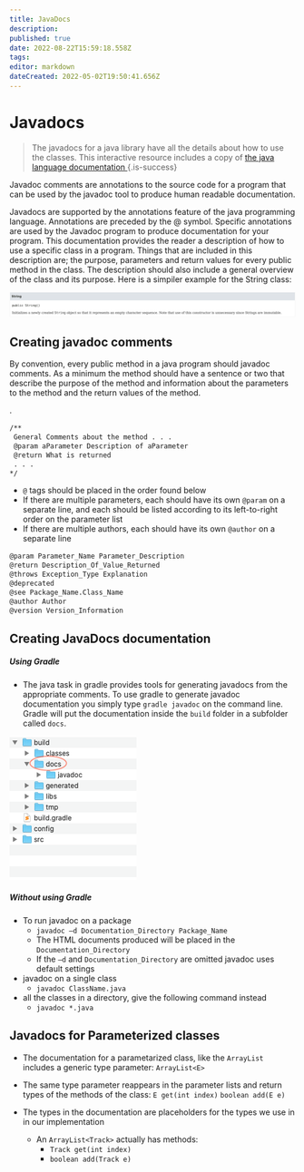 ```yaml
---
title: JavaDocs
description: 
published: true
date: 2022-08-22T15:59:18.558Z
tags: 
editor: markdown
dateCreated: 2022-05-02T19:50:41.656Z
---
```


# Javadocs

> The javadocs for a java library have all the details about how to use the classes.   This interactive resource includes a copy of [the java language documentation ](http://localhost:8000/docs)
> {.is-success}

Javadoc comments are annotations to the source code for a program that can be used by the javadoc tool to produce human readable documentation. 

Javadocs are supported by the annotations feature of the java programming language. Annotations are preceded by the @ symbol.   Specific annotations are used by the Javadoc program to produce documentation for your program. This documentation provides the reader a description of how to use a specific class in a program. Things that are included in this description are; the purpose, parameters and return values for every public method in the class. The description should also include a general overview of the class and its purpose. Here is a simpiler example for the String class:

![Javadocs for the string class](/images/stringdocumentation.png)

## Creating javadoc comments

By convention, every public method in a java program should javadoc comments.  As a minimum the method should have a sentence or two that describe the purpose of the method and information about the parameters to the method and the return values of the method.



.

```
/**
 General Comments about the method . . .
 @param aParameter Description of aParameter
 @return What is returned
 . . .
*/
```




- `@` tags should be placed in the order found below
- If there are multiple parameters, each should have its own `@param` on a separate line, and each should be listed according to its left-to-right order on the parameter list
- If there are multiple authors, each should have its own `@author` on a separate line
```
@param Parameter_Name Parameter_Description
@return Description_Of_Value_Returned
@throws Exception_Type Explanation
@deprecated
@see Package_Name.Class_Name
@author Author
@version Version_Information
```

## Creating JavaDocs documentation

##### Using Gradle
- The java task in gradle provides tools for generating javadocs from the appropriate comments.  To use gradle to generate javadoc documentation you simply type `gradle javadoc` on the command line.  Gradle will put the documentation inside the `build` folder in a subfolder called `docs`.

![javadocs.png](/images/javadocs.png)

##### Without using Gradle  
- To run javadoc on a package
  - `javadoc –d Documentation_Directory Package_Name`
  - The HTML documents produced will be placed in the `Documentation_Directory`
  - If the `–d` and `Documentation_Directory` are omitted javadoc uses default settings
- javadoc on a single class
	- `javadoc ClassName.java`
- all the classes in a directory, give the following command instead
	- `javadoc *.java`



## Javadocs for Parameterized classes
- The documentation for a parametarized class, like the ```ArrayList```  includes a generic  type parameter:
	`ArrayList<E>`
  
- The same type parameter reappears in the parameter lists and return types of the methods of the class:
	`E get(int index)`
	`boolean add(E e)`
  
- The types in the documentation are placeholders for the types we use in in our implementation
  	- An `ArrayList<Track>` actually has methods:
        - `Track get(int index)`
        - `boolean add(Track e)`
  

